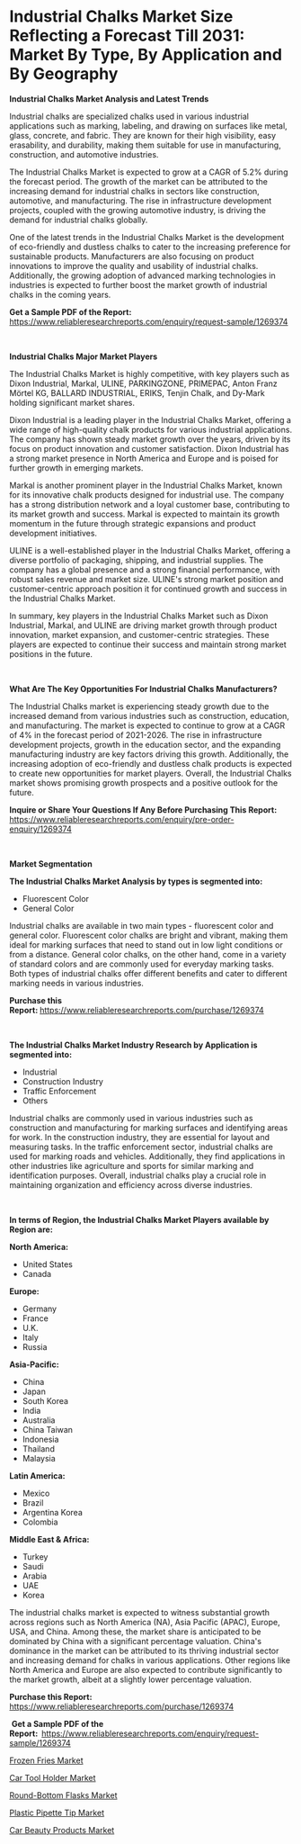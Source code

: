 <p><h1>Industrial Chalks Market Size Reflecting a Forecast Till 2031: Market By Type, By Application and By Geography</h1></p><p><strong>Industrial Chalks Market Analysis and Latest Trends</strong></p>
<p><p>Industrial chalks are specialized chalks used in various industrial applications such as marking, labeling, and drawing on surfaces like metal, glass, concrete, and fabric. They are known for their high visibility, easy erasability, and durability, making them suitable for use in manufacturing, construction, and automotive industries.</p><p>The Industrial Chalks Market is expected to grow at a CAGR of 5.2% during the forecast period. The growth of the market can be attributed to the increasing demand for industrial chalks in sectors like construction, automotive, and manufacturing. The rise in infrastructure development projects, coupled with the growing automotive industry, is driving the demand for industrial chalks globally.</p><p>One of the latest trends in the Industrial Chalks Market is the development of eco-friendly and dustless chalks to cater to the increasing preference for sustainable products. Manufacturers are also focusing on product innovations to improve the quality and usability of industrial chalks. Additionally, the growing adoption of advanced marking technologies in industries is expected to further boost the market growth of industrial chalks in the coming years.</p></p>
<p><strong>Get a Sample PDF of the Report:&nbsp;</strong> <a href="https://www.reliableresearchreports.com/enquiry/request-sample/1269374">https://www.reliableresearchreports.com/enquiry/request-sample/1269374</a></p>
<p>&nbsp;</p>
<p><strong>Industrial Chalks Major Market Players</strong></p>
<p><p>The Industrial Chalks Market is highly competitive, with key players such as Dixon Industrial, Markal, ULINE, PARKINGZONE, PRIMEPAC, Anton Franz Mörtel KG, BALLARD INDUSTRIAL, ERIKS, Tenjin Chalk, and Dy-Mark holding significant market shares.</p><p>Dixon Industrial is a leading player in the Industrial Chalks Market, offering a wide range of high-quality chalk products for various industrial applications. The company has shown steady market growth over the years, driven by its focus on product innovation and customer satisfaction. Dixon Industrial has a strong market presence in North America and Europe and is poised for further growth in emerging markets.</p><p>Markal is another prominent player in the Industrial Chalks Market, known for its innovative chalk products designed for industrial use. The company has a strong distribution network and a loyal customer base, contributing to its market growth and success. Markal is expected to maintain its growth momentum in the future through strategic expansions and product development initiatives.</p><p>ULINE is a well-established player in the Industrial Chalks Market, offering a diverse portfolio of packaging, shipping, and industrial supplies. The company has a global presence and a strong financial performance, with robust sales revenue and market size. ULINE's strong market position and customer-centric approach position it for continued growth and success in the Industrial Chalks Market.</p><p>In summary, key players in the Industrial Chalks Market such as Dixon Industrial, Markal, and ULINE are driving market growth through product innovation, market expansion, and customer-centric strategies. These players are expected to continue their success and maintain strong market positions in the future.</p></p>
<p>&nbsp;</p>
<p><strong>What Are The Key Opportunities For Industrial Chalks Manufacturers?</strong></p>
<p><p>The Industrial Chalks market is experiencing steady growth due to the increased demand from various industries such as construction, education, and manufacturing. The market is expected to continue to grow at a CAGR of 4% in the forecast period of 2021-2026. The rise in infrastructure development projects, growth in the education sector, and the expanding manufacturing industry are key factors driving this growth. Additionally, the increasing adoption of eco-friendly and dustless chalk products is expected to create new opportunities for market players. Overall, the Industrial Chalks market shows promising growth prospects and a positive outlook for the future.</p></p>
<p><strong>Inquire or Share Your Questions If Any Before Purchasing This Report:</strong> <a href="https://www.reliableresearchreports.com/enquiry/pre-order-enquiry/1269374">https://www.reliableresearchreports.com/enquiry/pre-order-enquiry/1269374</a></p>
<p>&nbsp;</p>
<p><strong>Market Segmentation</strong></p>
<p><strong>The Industrial Chalks Market Analysis by types is segmented into:</strong></p>
<p><ul><li>Fluorescent Color</li><li>General Color</li></ul></p>
<p><p>Industrial chalks are available in two main types - fluorescent color and general color. Fluorescent color chalks are bright and vibrant, making them ideal for marking surfaces that need to stand out in low light conditions or from a distance. General color chalks, on the other hand, come in a variety of standard colors and are commonly used for everyday marking tasks. Both types of industrial chalks offer different benefits and cater to different marking needs in various industries.</p></p>
<p><strong>Purchase this Report:&nbsp;</strong><a href="https://www.reliableresearchreports.com/purchase/1269374">https://www.reliableresearchreports.com/purchase/1269374</a></p>
<p>&nbsp;</p>
<p><strong>The Industrial Chalks Market Industry Research by Application is segmented into:</strong></p>
<p><ul><li>Industrial</li><li>Construction Industry</li><li>Traffic Enforcement</li><li>Others</li></ul></p>
<p><p>Industrial chalks are commonly used in various industries such as construction and manufacturing for marking surfaces and identifying areas for work. In the construction industry, they are essential for layout and measuring tasks. In the traffic enforcement sector, industrial chalks are used for marking roads and vehicles. Additionally, they find applications in other industries like agriculture and sports for similar marking and identification purposes. Overall, industrial chalks play a crucial role in maintaining organization and efficiency across diverse industries.</p></p>
<p>&nbsp;</p>
<p><strong>In terms of Region, the Industrial Chalks Market Players available by Region are:</strong></p>
<p>
    <p> <strong> North America: </strong>
        <ul>
            <li>United States</li>
            <li>Canada</li>
        </ul>
        </p> 
    <p> <strong> Europe: </strong>
        <ul>
            <li>Germany</li>
            <li>France</li>
            <li>U.K.</li>
            <li>Italy</li>
            <li>Russia</li>
        </ul>
        </p> 
    <p> <strong> Asia-Pacific: </strong>
        <ul>
            <li>China</li>
            <li>Japan</li>
            <li>South Korea</li>
            <li>India</li>
            <li>Australia</li>
            <li>China Taiwan</li>
            <li>Indonesia</li>
            <li>Thailand</li>
            <li>Malaysia</li>
        </ul>
        </p> 
    <p> <strong> Latin America: </strong>
        <ul>
            <li>Mexico</li>
            <li>Brazil</li>
            <li>Argentina Korea</li>
            <li>Colombia</li>
        </ul>
        </p> 
    <p> <strong> Middle East & Africa: </strong>
        <ul>
            <li>Turkey</li>
            <li>Saudi</li>
            <li>Arabia</li>
            <li>UAE</li>
            <li>Korea</li>
        </ul>
    </p>
    </p>
<p><p>The industrial chalks market is expected to witness substantial growth across regions such as North America (NA), Asia Pacific (APAC), Europe, USA, and China. Among these, the market share is anticipated to be dominated by China with a significant percentage valuation. China's dominance in the market can be attributed to its thriving industrial sector and increasing demand for chalks in various applications. Other regions like North America and Europe are also expected to contribute significantly to the market growth, albeit at a slightly lower percentage valuation.</p></p>
<p><strong>Purchase this Report: </strong><a href="https://www.reliableresearchreports.com/purchase/1269374">https://www.reliableresearchreports.com/purchase/1269374</a></p>
<p>&nbsp;<strong>Get a Sample PDF of the Report:&nbsp;&nbsp;</strong><a href="https://www.reliableresearchreports.com/enquiry/request-sample/1269374">https://www.reliableresearchreports.com/enquiry/request-sample/1269374</a></p>
<p><strong></strong></p>
<p><p><a href="https://medium.com/@scanw41036/decoding-frozen-fries-market-metrics-market-share-trends-and-growth-patterns-d0aa09bcfd00">Frozen Fries Market</a></p><p><a href="https://medium.com/@margaretlee84/car-tool-holder-market-furnishes-information-on-market-share-market-trends-and-market-growth-7678e742ea73">Car Tool Holder Market</a></p><p><a href="https://github.com/nancykennedykellievqfqt2/Market-Research-Report-List-1/blob/main/round-bottom-flasks-market.md">Round-Bottom Flasks Market</a></p><p><a href="https://medium.com/@margaretlee84/plastic-pipette-tip-market-size-cagr-trends-2024-2030-3df45008f4f1">Plastic Pipette Tip Market</a></p><p><a href="https://medium.com/@scanw41036/car-beauty-products-market-trends-forecast-and-competitive-analysis-to-2031-ed7dd841325e">Car Beauty Products Market</a></p></p>